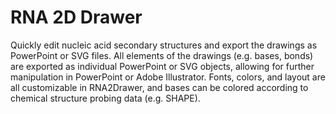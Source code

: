 # RNA 2D Drawer

Quickly edit nucleic acid secondary structures and export the drawings as PowerPoint or SVG files. All elements of the drawings (e.g. bases, bonds) are exported as individual PowerPoint or SVG objects, allowing for further manipulation in PowerPoint or Adobe Illustrator. Fonts, colors, and layout are all customizable in RNA2Drawer, and bases can be colored according to chemical structure probing data (e.g. SHAPE).


